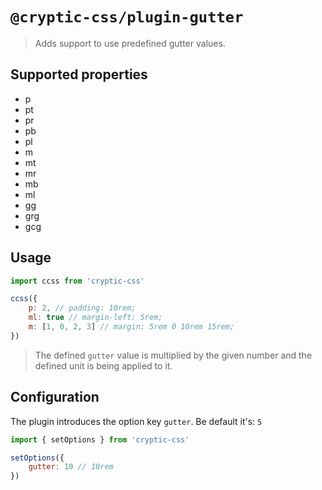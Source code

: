 # `@cryptic-css/plugin-gutter`

> Adds support to use predefined gutter values.

## Supported properties

- p
- pt
- pr
- pb
- pl
- m
- mt
- mr
- mb
- ml
- gg
- grg
- gcg

## Usage

```js
import ccss from 'cryptic-css'

ccss({
    p: 2, // padding: 10rem;
    ml: true // margin-left: 5rem;
    m: [1, 0, 2, 3] // margin: 5rem 0 10rem 15rem;
})
```

> The defined `gutter` value is multiplied by the given number and the
> defined unit is being applied to it.

## Configuration

The plugin introduces the option key `gutter`. Be default it's: `5`

```js
import { setOptions } from 'cryptic-css'

setOptions({
    gutter: 10 // 10rem
})
```